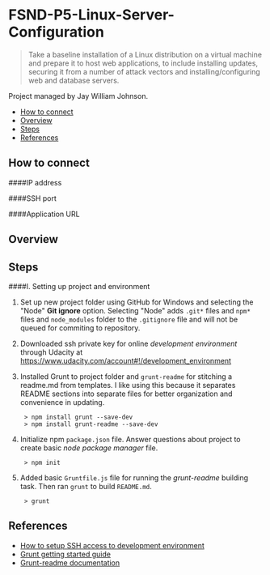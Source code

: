 # FSND-P5-Linux-Server-Configuration

> Take a baseline installation of a Linux distribution on a virtual machine and prepare it to host web applications, to include installing updates, securing it from a number of attack vectors and installing/configuring web and database servers.

Project managed by Jay William Johnson.

* [How to connect](#how-to-connect)
* [Overview](#overview)
* [Steps](#steps)
* [References](#references)


## How to connect
####IP address



####SSH port



####Application URL




## Overview


## Steps
####I. Setting up project and environment

1. Set up new project folder using GitHub for Windows and selecting the "Node"
    **Git ignore** option. Selecting "Node" adds `.git*` files and `npm*` files
    and `node_modules` folder to the `.gitignore` file and will not be queued
    for commiting to repository.

2. Downloaded ssh private key for online *development environment* through
    Udacity at https://www.udacity.com/account#!/development_environment

3. Installed Grunt to project folder and `grunt-readme` for stitching a
    readme.md from templates. I like
    using this because it separates README sections into separate files for
    better organization and convenience in updating.

        > npm install grunt --save-dev
        > npm install grunt-readme --save-dev

4. Initialize npm `package.json` file. Answer questions about project to create
    basic *node package manager* file.

        > npm init

5. Added basic `Gruntfile.js` file for running the *grunt-readme* building task.
    Then ran `grunt` to build `README.md`.

        > grunt



## References
- [How to setup SSH access to development environment](https://www.udacity.com/account#!/development_environment)
- [Grunt getting started guide](http://gruntjs.com/getting-started)
- [Grunt-readme documentation](https://github.com/jonschlinkert/grunt-readme/blob/master/DOCS.md)


